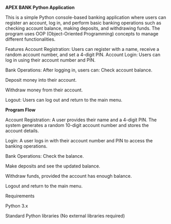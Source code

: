 **APEX BANK Python Application**

This is a simple Python console-based banking application where users can register an account, log in, and perform basic banking operations such as checking account balance, making deposits, and withdrawing funds. The program uses OOP (Object-Oriented Programming) concepts to manage different functionalities.

Features
Account Registration: Users can register with a name, receive a random account number, and set a 4-digit PIN.
Account Login: Users can log in using their account number and PIN.

Bank Operations: After logging in, users can:
Check account balance.

Deposit money into their account.

Withdraw money from their account.

Logout: Users can log out and return to the main menu.

**Program Flow**

Account Registration: A user provides their name and a 4-digit PIN. The system generates a random 10-digit account number and stores the account details.

Login: A user logs in with their account number and PIN to access the banking operations.

Bank Operations: Check the balance.

Make deposits and see the updated balance.

Withdraw funds, provided the account has enough balance.

Logout and return to the main menu.

Requirements

Python 3.x

Standard Python libraries (No external libraries required)
